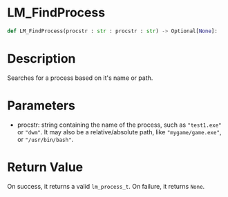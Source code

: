 # LM_FindProcess

```python
def LM_FindProcess(procstr : str : procstr : str) -> Optional[None]:
```

# Description

Searches for a process based on it's name or path.

# Parameters

- procstr: string containing the name of the process, such as `"test1.exe"` or `"dwm"`. It may also be a relative/absolute path, like `"mygame/game.exe"`, or `"/usr/bin/bash"`.

# Return Value

On success, it returns a valid `lm_process_t`. On failure, it returns `None`.

